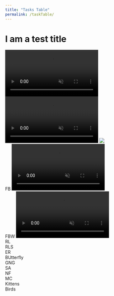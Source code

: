 ```yaml
---
title: "Tasks Table"
permalink: /taskTable/
---
```


# I am a test title

<div class="flex-grid">
  <div class="col">
    <video id="myVideo2" src="../TestWithSound.mp4" autoplay muted loop preload></video>
  </div>
  <div class="col">
    <video id="myVideo" src="../TestWithSound.mp4" autoplay muted loop preload></video>
    <img class="muteButton" src="../volumeOff.png" controlledVideoId="myVideo" onclick="toggleMute(this)">
  </div>
</div>
<div class="flex-grid">
  <div class="col">FB
    <video id="myVideo2" src="../TestWithSound.mp4" autoplay muted loop preload></video>
  </div>
  <div class="col">FBW
    <video id="myVideo2" src="../TestWithSound.mp4" autoplay muted loop preload></video>
  </div>
</div>
<div class="flex-grid">
  <div class="col">RL</div>
  <div class="col">RLS</div>
</div>
<div class="flex-grid">
  <div class="col">ER</div>
  <div class="col">BUtterfly</div>
</div>
<div class="flex-grid">
  <div class="col">GNG</div>
  <div class="col">SA</div>
</div>
<div class="flex-grid">
  <div class="col">NF</div>
  <div class="col">MC</div>
</div>
<div class="flex-grid">
  <div class="col">Kittens</div>
  <div class="col">Birds</div>
</div>

<script>
var vid = document.getElementById("myVideo");
function toggleMute(el) { 
    var vidId = el.getAttribute('controlledVideoId');
    var vid = document.getElementById(vidId);
    vid.muted = !vid.muted;
    el.src = vid.muted ? "../volumeOff.png" : "../volumeOn.png";
}
</script>
